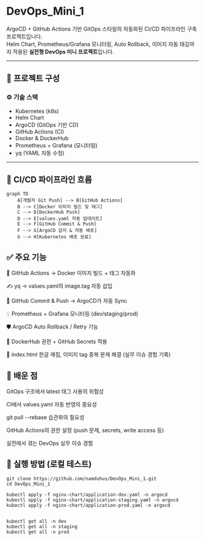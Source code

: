 # DevOps_Mini_1

ArgoCD + GitHub Actions 기반 GitOps 스타일의 자동화된 CI/CD 파이프라인 구축 프로젝트입니다.  
Helm Chart, Prometheus/Grafana 모니터링, Auto Rollback, 이미지 자동 태깅까지 적용된 **실전형 DevOps 미니 프로젝트**입니다.

---

## 🚀 프로젝트 구성

### ⚙️ 기술 스택

- Kubernetes (k8s)
- Helm Chart
- ArgoCD (GitOps 기반 CD)
- GitHub Actions (CI)
- Docker & DockerHub
- Prometheus + Grafana (모니터링)
- yq (YAML 자동 수정)

---
## 🧪 CI/CD 파이프라인 흐름

```mermaid
graph TD
    A[개발자 Git Push] --> B[GitHub Actions]
    B --> C[Docker 이미지 빌드 및 태그]
    C --> D[DockerHub Push]
    D --> E[values.yaml 자동 업데이트]
    E --> F[GitHub Commit & Push]
    F --> G[ArgoCD 감지 & 자동 배포]
    G --> H[Kubernetes 배포 완료]
```

## ✅ 주요 기능
🔁 GitHub Actions → Docker 이미지 빌드 + 태그 자동화

✍️ yq → values.yaml의 image.tag 자동 삽입

🔄 GitHub Commit & Push → ArgoCD가 자동 Sync

💡 Prometheus + Grafana 모니터링 (dev/staging/prod)

🛡️ ArgoCD Auto Rollback / Retry 기능

🔧 DockerHub 권한 + GitHub Secrets 적용

🐛 index.html 한글 깨짐, 이미지 tag 중복 문제 해결 (실무 이슈 경험 기록)

## 🧠 배운 점
GitOps 구조에서 latest 태그 사용의 위험성

CI에서 values.yaml 자동 반영의 중요성

git pull --rebase 습관화의 필요성

GitHub Actions의 권한 설정 (push 문제, secrets, write access 등)

실전에서 겪는 DevOps 실무 이슈 경험

## 📝 실행 방법 (로컬 테스트)
```
git clone https://github.com/namduhus/DevOps_Mini_1.git
cd DevOps_Mini_1

kubectl apply -f nginx-chart/application-dev.yaml -n argocd
kubectl apply -f nginx-chart/application-staging.yaml -n argocd
kubectl apply -f nginx-chart/application-prod.yaml -n argocd


kubectl get all -n dev
kubectl get all -n staging
kubectl get all -n prod


```

